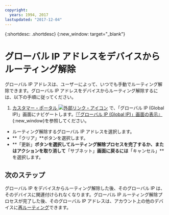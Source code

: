 ```yaml
---
copyright:
  years: 1994, 2017
lastupdated: "2017-12-04"
---
```

{:shortdesc: .shortdesc}
{:new_window: target="_blank"}

# グローバル IP アドレスをデバイスからルーティング解除

グローバル IP アドレスは、ユーザーによって、いつでも手動でルーティング解除できます。グローバル IP アドレスをデバイスからルーティング解除するには、以下の手順に従ってください。

1. [カスタマー・ポータル ![外部リンク・アイコン](../../icons/launch-glyph.svg "外部リンク・アイコン")](https://control.softlayer.com/) で、「グローバル IP (Global IP)」画面にナビゲートします。[『「グローバル IP (Global IP)」画面の表示』](display-global-ip-screen.html){:new_window}を参照してください。
* ルーティング解除するグローバル IP アドレスを選択します。
* **「クリア」**ボタンを選択します。
* **「更新」**ボタンを選択してルーティング解除プロセスを完了するか、またはアクションを取り消して**「サブネット」**画面に戻るには**「キャンセル」**を選択します。

## 次のステップ

グローバル IP をデバイスからルーティング解除した後、そのグローバル IP は、そのデバイスに関連付けられなくなります。グローバル IP ルーティング解除プロセスが完了した後、そのグローバル IP アドレスは、アカウント上の他のデバイスに[再ルーティング](route-global-ip-to-device.html)できます。

